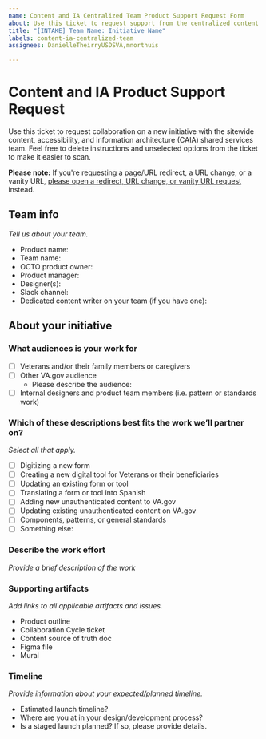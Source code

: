 ```yaml
---
name: Content and IA Centralized Team Product Support Request Form
about: Use this ticket to request support from the centralized content and information architecture team.
title: "[INTAKE] Team Name: Initiative Name"
labels: content-ia-centralized-team
assignees: DanielleTheirryUSDSVA,mnorthuis

---
```

# Content and IA Product Support Request

Use this ticket to request collaboration on a new initiative with the sitewide content, accessibility, and information architecture (CAIA) shared services team. Feel free to delete instructions and unselected options from the ticket to make it easier to scan.
<br>

**Please note:** If you're requesting a page/URL redirect, a URL change, or a vanity URL, [please open a redirect, URL change, or vanity URL request](https://github.com/department-of-veterans-affairs/va.gov-team/issues/new?template=redirect-request.md) instead.


## Team info
_Tell us about your team._
- Product name:
- Team name:
- OCTO product owner: 
- Product manager: 
- Designer(s):
- Slack channel: 
- Dedicated content writer on your team (if you have one): 

 
## About your initiative

### What audiences is your work for
- [ ] Veterans and/or their family members or caregivers
- [ ] Other VA.gov audience
  - Please describe the audience:
- [ ] Internal designers and product team members (i.e. pattern or standards work)

### Which of these descriptions best fits the work we’ll partner on?
_Select all that apply._

- [ ] Digitizing a new form
- [ ] Creating a new digital tool for Veterans or their beneficiaries
- [ ] Updating an existing form or tool
- [ ] Translating a form or tool into Spanish
- [ ] Adding new unauthenticated content to VA.gov
- [ ] Updating existing unauthenticated content on VA.gov
- [ ] Components, patterns, or general standards
- [ ] Something else:

### Describe the work effort
_Provide a brief description of the work_


### Supporting artifacts
_Add links to all applicable artifacts and issues._
- Product outline
- Collaboration Cycle ticket
- Content source of truth doc
- Figma file
- Mural
  
### Timeline
_Provide information about your expected/planned timeline._
- Estimated launch timeline?
- Where are you at in your design/development process?
- Is a staged launch planned? If so, please provide details.
